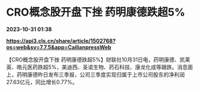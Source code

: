 # CRO概念股开盘下挫 药明康德跌超5%

**2023-10-31 01:38**

**https://api3.cls.cn/share/article/1502768?os=web&sv=7.7.5&app=CailianpressWeb**

【CRO概念股开盘下挫 药明康德跌超5%】财联社10月31日电，药明康德、凯莱英、皓元医药跌超5%，美迪西、圣诺生物、药石科技、康龙化成等跟跌。消息面上，药明康德昨日发布三季报，公司三季度实现归属于上市公司股东的净利润27.63亿元，同比增长0.77%。